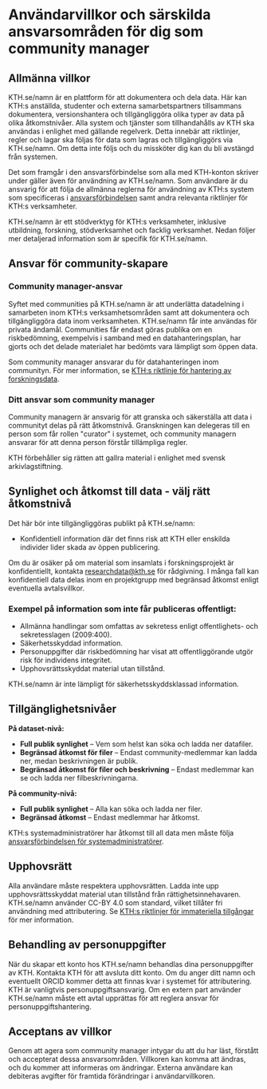 # Användarvillkor och särskilda ansvarsområden för dig som community manager

## Allmänna villkor

KTH.se/namn är en plattform för att dokumentera och dela data. Här kan KTH:s anställda, studenter och externa samarbetspartners tillsammans dokumentera, versionshantera och tillgängliggöra olika typer av data på olika åtkomstnivåer. Alla system och tjänster som tillhandahålls av KTH ska användas i enlighet med gällande regelverk. Detta innebär att riktlinjer, regler och lagar ska följas för data som lagras och tillgängliggörs via KTH.se/namn. Om detta inte följs och du missköter dig kan du bli avstängd från systemen.

Det som framgår i den ansvarsförbindelse som alla med KTH-konton skriver under gäller även för användning av KTH.se/namn. Som användare är du ansvarig för att följa de allmänna reglerna för användning av KTH:s system som specificeras i [ansvarsförbindelsen](https://intra.kth.se/polopoly_fs/1.662185.1715157603!/ansvar_skyldigheter_systemadministrat%C3%B6r.pdf) samt andra relevanta riktlinjer för KTH:s verksamheter.

KTH.se/namn är ett stödverktyg för KTH:s verksamheter, inklusive utbildning, forskning, stödverksamhet och facklig verksamhet. Nedan följer mer detaljerad information som är specifik för KTH.se/namn.

## Ansvar för community-skapare

### Community manager-ansvar

Syftet med communities på KTH.se/namn är att underlätta datadelning i samarbeten inom KTH:s verksamhetsområden samt att dokumentera och tillgängliggöra data inom verksamheten. KTH.se/namn får inte användas för privata ändamål. Communities får endast göras publika om en riskbedömning, exempelvis i samband med en datahanteringsplan, har gjorts och det delade materialet har bedömts vara lämpligt som öppen data.

Som community manager ansvarar du för datahanteringen inom communityn. För mer information, se [KTH:s riktlinje för hantering av forskningsdata](https://intra.kth.se/polopoly_fs/1.1037530.1608134393!/Riktlinje-om-hantering-av-forskningsdata.pdf).

### Ditt ansvar som community manager

Community managern är ansvarig för att granska och säkerställa att data i communityt delas på rätt åtkomstnivå. Granskningen kan delegeras till en person som får rollen "curator" i systemet, och community managern ansvarar för att denna person förstår tillämpliga regler.

KTH förbehåller sig rätten att gallra material i enlighet med svensk arkivlagstiftning.

## Synlighet och åtkomst till data - välj rätt åtkomstnivå

Det här bör inte tillgängliggöras publikt på KTH.se/namn:

- Konfidentiell information där det finns risk att KTH eller enskilda individer lider skada av öppen publicering.
  
Om du är osäker på om material som insamlats i forskningsprojekt är konfidentiellt, kontakta researchdata@kth.se för rådgivning. I många fall kan konfidentiell data delas inom en projektgrupp med begränsad åtkomst enligt eventuella avtalsvillkor.

### Exempel på information som inte får publiceras offentligt:

- Allmänna handlingar som omfattas av sekretess enligt offentlighets- och sekretesslagen (2009:400).
- Säkerhetsskyddad information.
- Personuppgifter där riskbedömning har visat att offentliggörande utgör risk för individens integritet.
- Upphovsrättsskyddat material utan tillstånd.

KTH.se/namn är inte lämpligt för säkerhetsskyddsklassad information.

## Tillgänglighetsnivåer

**På dataset-nivå:**

- **Full publik synlighet** – Vem som helst kan söka och ladda ner datafiler.
- **Begränsad åtkomst för filer** – Endast community-medlemmar kan ladda ner, medan beskrivningen är publik.
- **Begränsad åtkomst för filer och beskrivning** – Endast medlemmar kan se och ladda ner filbeskrivningarna.

**På community-nivå:**

- **Full publik synlighet** – Alla kan söka och ladda ner filer.
- **Begränsad åtkomst** – Endast medlemmar har åtkomst.

KTH:s systemadministratörer har åtkomst till all data men måste följa [ansvarsförbindelsen för systemadministratörer](https://intra.kth.se/polopoly_fs/1.662185.1562824393!/ansvar_skyldigheter_systemadministrat%C3%B6r.pdf).

## Upphovsrätt

Alla användare måste respektera upphovsrätten. Ladda inte upp upphovsrättsskyddat material utan tillstånd från rättighetsinnehavaren. KTH.se/namn använder CC-BY 4.0 som standard, vilket tillåter fri användning med attributering. Se [KTH:s riktlinjer för immateriella tillgångar](https://intra.kth.se/polopoly_fs/1.661400.1562745602!/Riktlinje_om_intellektuella_tillg%C3%A5ngar_skapade_vid_KTH.pdf) för mer information.

## Behandling av personuppgifter

När du skapar ett konto hos KTH.se/namn behandlas dina personuppgifter av KTH. Kontakta KTH för att avsluta ditt konto. Om du anger ditt namn och eventuellt ORCID kommer detta att finnas kvar i systemet för attributering. KTH är vanligtvis personuppgiftsansvarig. Om en extern part använder KTH.se/namn måste ett avtal upprättas för att reglera ansvar för personuppgiftshantering.

## Acceptans av villkor

Genom att agera som community manager intygar du att du har läst, förstått och accepterat dessa ansvarsområden. Villkoren kan komma att ändras, och du kommer att informeras om ändringar. Externa användare kan debiteras avgifter för framtida förändringar i användarvillkoren.

